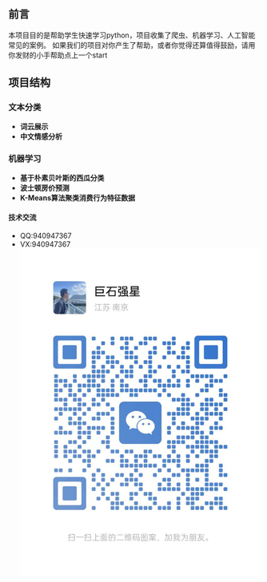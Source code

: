## 前言

本项目目的是帮助学生快速学习python，项目收集了爬虫、机器学习、人工智能常见的案例。
如果我们的项目对你产生了帮助，或者你觉得还算值得鼓励，请用你发财的小手帮助点上一个start

## 项目结构
### 文本分类
- **词云展示**
- **中文情感分析**

### 机器学习
- **基于朴素贝叶斯的西瓜分类**
- **波士顿房价预测**
- **K-Means算法聚类消费行为特征数据**



#### 技术交流
- QQ:940947367
- VX:940947367
![Alt Text](images/vx.jpg)